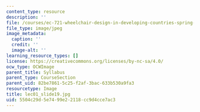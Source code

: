 ```yaml
---
content_type: resource
description: ''
file: /courses/ec-721-wheelchair-design-in-developing-countries-spring-2009/5504c29d5e7499e22118cc9d4cce7ac3_lec01_slide19.jpg
file_type: image/jpeg
image_metadata:
  caption: ''
  credit: ''
  image-alt: ''
learning_resource_types: []
license: https://creativecommons.org/licenses/by-nc-sa/4.0/
ocw_type: OCWImage
parent_title: Syllabus
parent_type: CourseSection
parent_uid: 82be7861-5c25-f2af-3bac-633b530a9fa3
resourcetype: Image
title: lec01_slide19.jpg
uid: 5504c29d-5e74-99e2-2118-cc9d4cce7ac3
---
```


